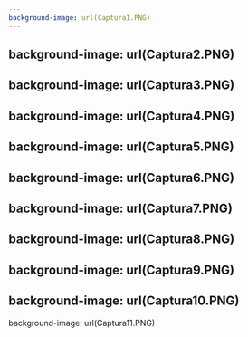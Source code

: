 ```yaml
---
background-image: url(Captura1.PNG)
---
```

background-image: url(Captura2.PNG)
---
background-image: url(Captura3.PNG)
---
background-image: url(Captura4.PNG)
---
background-image: url(Captura5.PNG)
---
background-image: url(Captura6.PNG)
---
background-image: url(Captura7.PNG)
---
background-image: url(Captura8.PNG)
---
background-image: url(Captura9.PNG)
---
background-image: url(Captura10.PNG)
---
background-image: url(Captura11.PNG)
